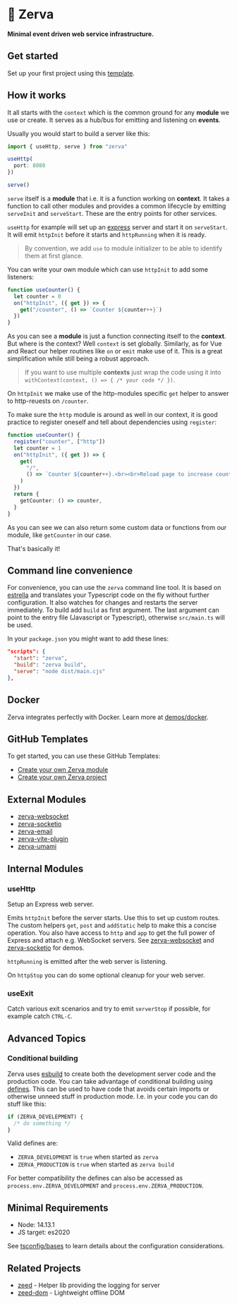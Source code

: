 # 🌱 Zerva

**Minimal event driven web service infrastructure.**

## Get started

Set up your first project using this [template](https://github.com/holtwick/zerva-project-template/generate).

## How it works

It all starts with the `context` which is the common ground for any **module** we use or create. It serves as a hub/bus for emitting and listening on **events**.

Usually you would start to build a server like this:

```ts
import { useHttp, serve } from "zerva"

useHttp(
  port: 8080
})

serve()
```

`serve` itself is a **module** that i.e. it is a function working on **context**. It takes a function to call other modules and provides a common lifecycle by emitting `serveInit` and `serveStart`. These are the entry points for other services.

`useHttp` for example will set up an [express]() server and start it on `serveStart`. It will emit `httpInit` before it starts and `httpRunning` when it is ready.

> By convention, we add `use` to module initializer to be able to identify them at first glance.

You can write your own module which can use `httpInit` to add some listeners:

```ts
function useCounter() {
  let counter = 0
  on("httpInit", ({ get }) => {
    get("/counter", () => `Counter ${counter++}`)
  })
}
```

As you can see a **module** is just a function connecting itself to the **context**. But where is the context? Well `context` is set globally. Similarly, as for Vue and React our helper routines like `on` or `emit` make use of it. This is a great simplification while still being a robust approach.

> If you want to use multiple **contexts** just wrap the code using it into `withContext(context, () => { /* your code */ })`.

On `httpInit` we make use of the http-modules specific `get` helper to answer to http-reuests on `/counter`.

To make sure the `http` module is around as well in our context, it is good practice to register oneself and tell about dependencies using `register`:

```ts
function useCounter() {
  register("counter", ["http"])
  let counter = 1
  on("httpInit", ({ get }) => {
    get(
      "/",
      () => `Counter ${counter++}.<br><br>Reload page to increase counter.`
    )
  })
  return {
    getCounter: () => counter,
  }
}
```

As you can see we can also return some custom data or functions from our module, like `getCounter` in our case.

That's basically it!

## Command line convenience

For convenience, you can use the `zerva` command line tool. It is based on [estrella](https://github.com/rsms/estrella) and translates your Typescript code on the fly without further configuration. It also watches for changes and restarts the server immediately. To build add `build` as first argument. The last argument can point to the entry file (Javascript or Typescript), otherwise `src/main.ts` will be used.

In your `package.json` you might want to add these lines:

```json
"scripts": {
  "start": "zerva",
  "build": "zerva build",
  "serve": "node dist/main.cjs"
},
```

## Docker

Zerva integrates perfectly with Docker. Learn more at [demos/docker](https://github.com/holtwick/zerva/demos/docker).

## GitHub Templates

To get started, you can use these GitHub Templates:

- [Create your own Zerva module](https://github.com/holtwick/zerva-module-template/generate)
- [Create your own Zerva project](https://github.com/holtwick/zerva-project-template/generate)

## External Modules

- [zerva-websocket](https://github.com/holtwick/zerva-websocket)
- [zerva-socketio](https://github.com/holtwick/zerva-socketio)
- [zerva-email](https://github.com/holtwick/zerva-email)
- [zerva-vite-plugin](https://github.com/holtwick/zerva-vite-plugin)
- [zerva-umami](https://github.com/holtwick/zerva-umami)

## Internal Modules

### useHttp

Setup an Express web server.

Emits `httpInit` before the server starts. Use this to set up custom routes. The custom helpers `get`, `post` and `addStatic` help to make this a concise operation. You also have access to `http` and `app` to get the full power of Express and attach e.g. WebSocket servers. See [zerva-websocket](https://github.com/holtwick/zerva-websocket) and [zerva-socketio](https://github.com/holtwick/zerva-socketio) for demos.

`httpRunning` is emitted after the web server is listening.

On `httpStop` you can do some optional cleanup for your web server.

### useExit

Catch various exit scenarios and try to emit `serverStop` if possible, for example catch `CTRL-C`.

## Advanced Topics

### Conditional building

Zerva uses [esbuild]() to create both the development server code and the production code. You can take advantage of conditional building using [defines](https://esbuild.github.io/api/#define). This can be used to have code that avoids certain imports or otherwise unneed stuff in production mode. I.e. in your code you can do stuff like this:

```ts
if (ZERVA_DEVELEPMENT) {
  /* do something */
}
```

Valid defines are:

- `ZERVA_DEVELOPMENT` is `true` when started as `zerva`
- `ZERVA_PRODUCTION` is `true` when started as `zerva build`

For better compatibility the defines can also be accessed as `process.env.ZERVA_DEVELOPMENT` and `process.env.ZERVA_PRODUCTION`.

## Minimal Requirements

- Node: 14.13.1
- JS target: es2020

See [tsconfig/bases](https://github.com/tsconfig/bases) to learn details about the configuration considerations.

## Related Projects

- [zeed](https://github.com/holtwick/zeed) - Helper lib providing the logging for server
- [zeed-dom](https://github.com/holtwick/zeed-dom) - Lightweight offline DOM
